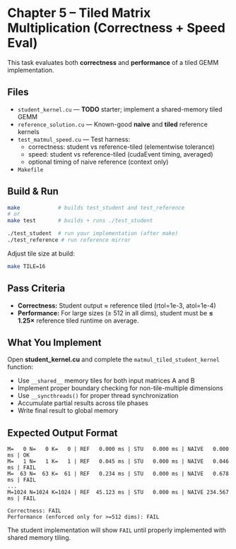 # Chapter 5 – Tiled Matrix Multiplication (Correctness + Speed Eval)

This task evaluates both **correctness** and **performance** of a tiled GEMM implementation.

## Files

- `student_kernel.cu` — **TODO** starter; implement a shared-memory tiled GEMM
- `reference_solution.cu` — Known-good **naive** and **tiled** reference kernels
- `test_matmul_speed.cu` — Test harness:
  - correctness: student vs reference-tiled (elementwise tolerance)
  - speed: student vs reference-tiled (cudaEvent timing, averaged)
  - optional timing of naive reference (context only)
- `Makefile`

## Build & Run

```bash
make            # builds test_student and test_reference
# or
make test       # builds + runs ./test_student

./test_student  # run your implementation (after make)
./test_reference # run reference mirror
```

Adjust tile size at build:

```bash
make TILE=16
```

## Pass Criteria

* **Correctness:** Student output ≈ reference tiled (rtol=1e-3, atol=1e-4)
* **Performance:** For large sizes (≥ 512 in all dims), student must be **≤ 1.25×** reference tiled runtime on average.


## What You Implement

Open **student_kernel.cu** and complete the `matmul_tiled_student_kernel` function:

- Use `__shared__` memory tiles for both input matrices A and B
- Implement proper boundary checking for non-tile-multiple dimensions
- Use `__syncthreads()` for proper thread synchronization
- Accumulate partial results across tile phases
- Write final result to global memory

## Expected Output Format

```
M=   0 N=   0 K=   0 | REF   0.000 ms | STU   0.000 ms | NAIVE   0.000 ms | OK
M=   1 N=   1 K=   1 | REF   0.045 ms | STU   0.000 ms | NAIVE   0.046 ms | FAIL
M=  63 N=  63 K=  61 | REF   0.234 ms | STU   0.000 ms | NAIVE   0.678 ms | FAIL
...
M=1024 N=1024 K=1024 | REF  45.123 ms | STU   0.000 ms | NAIVE 234.567 ms | FAIL

Correctness: FAIL
Performance (enforced only for >=512 dims): FAIL
```

The student implementation will show `FAIL` until properly implemented with shared memory tiling.
